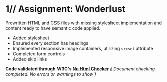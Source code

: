 # 1// Assignment: Wonderlust

Prewritten HTML and CSS files with missing stylesheet implementation and content ready to have semantic code applied.

- Added stylesheet
- Ensured every section has headings
- Implemented responsive image containers, utilizing `srcset` attribute
- Completed form controls
- Added skip links

**Code validated through W3C's [Nu Html Checker](https://validator.w3.org/nu/)**
*('Document checking completed. No errors or warnings to show')*
